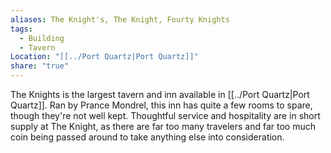 ```yaml
---
aliases: The Knight's, The Knight, Fourty Knights
tags:
  - Building
  - Tavern
Location: "[[../Port Quartz|Port Quartz]]"
share: "true"
---
```


The Knights is the largest tavern and inn available in [[../Port Quartz|Port Quartz]]. Ran by Prance Mondrel, this inn has quite a few rooms to spare, though they're not well kept. Thoughtful service and hospitality are in short supply at The Knight, as there are far too many travelers and far too much coin being passed around to take anything else into consideration. 